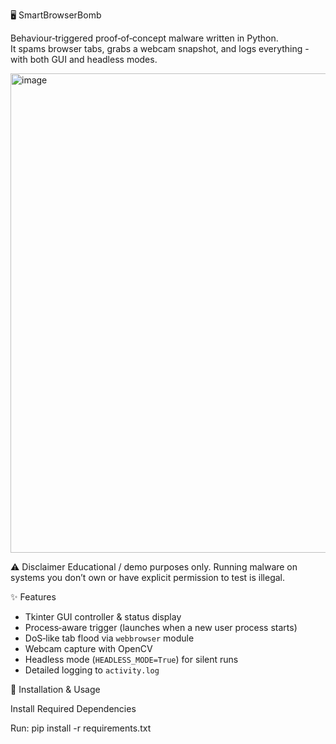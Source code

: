 🖥️ SmartBrowserBomb

Behaviour‑triggered proof‑of‑concept malware written in Python.  
It spams browser tabs, grabs a webcam snapshot, and logs everything - with both GUI and headless modes.

<img width="975" height="767" alt="image" src="https://github.com/user-attachments/assets/d9b019c6-4195-4a63-9040-ae3afed047f4" />

⚠️ Disclaimer
Educational / demo purposes only. Running malware on systems you don’t own or have explicit permission to test is illegal.


✨ Features
- Tkinter GUI controller & status display
- Process‑aware trigger (launches when a new user process starts)
- DoS‑like tab flood via `webbrowser` module
- Webcam capture with OpenCV
- Headless mode (`HEADLESS_MODE=True`) for silent runs
- Detailed logging to `activity.log`


🔧 Installation & Usage
  
Install Required Dependencies

Run:
pip install -r requirements.txt
